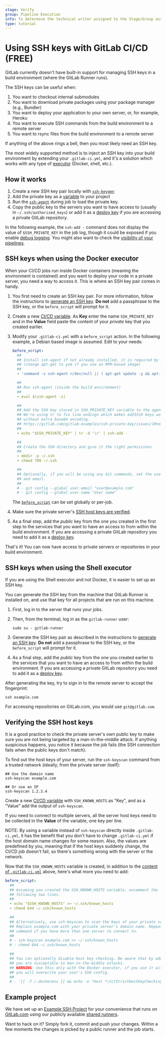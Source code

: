 ```yaml
---
stage: Verify
group: Pipeline Execution
info: To determine the technical writer assigned to the Stage/Group associated with this page, see https://about.gitlab.com/handbook/engineering/ux/technical-writing/#assignments
type: tutorial
---
```


# Using SSH keys with GitLab CI/CD **(FREE)**

GitLab currently doesn't have built-in support for managing SSH keys in a build
environment (where the GitLab Runner runs).

The SSH keys can be useful when:

1. You want to checkout internal submodules
1. You want to download private packages using your package manager (e.g., Bundler)
1. You want to deploy your application to your own server, or, for example, Heroku
1. You want to execute SSH commands from the build environment to a remote server
1. You want to rsync files from the build environment to a remote server

If anything of the above rings a bell, then you most likely need an SSH key.

The most widely supported method is to inject an SSH key into your build
environment by extending your `.gitlab-ci.yml`, and it's a solution which works
with any type of [executor](https://docs.gitlab.com/runner/executors/)
(Docker, shell, etc.).

## How it works

1. Create a new SSH key pair locally with [`ssh-keygen`](https://linux.die.net/man/1/ssh-keygen)
1. Add the private key as a [variable](../variables/README.md) to
   your project
1. Run the [`ssh-agent`](https://linux.die.net/man/1/ssh-agent) during job to load
   the private key.
1. Copy the public key to the servers you want to have access to (usually in
   `~/.ssh/authorized_keys`) or add it as a [deploy key](../../user/project/deploy_keys/index.md)
   if you are accessing a private GitLab repository.

In the following example, the `ssh-add -` command does not display the value of
`$SSH_PRIVATE_KEY` in the job log, though it could be exposed if you enable
[debug logging](../variables/README.md#debug-logging). You might also want to
check the [visibility of your pipelines](../pipelines/settings.md#visibility-of-pipelines).

## SSH keys when using the Docker executor

When your CI/CD jobs run inside Docker containers (meaning the environment is
contained) and you want to deploy your code in a private server, you need a way
to access it. This is where an SSH key pair comes in handy.

1. You first need to create an SSH key pair. For more information, follow
   the instructions to [generate an SSH key](../../ssh/index.md#generate-an-ssh-key-pair).
   **Do not** add a passphrase to the SSH key, or the `before_script` will
   prompt for it.

1. Create a new [CI/CD variable](../variables/README.md).
   As **Key** enter the name `SSH_PRIVATE_KEY` and in the **Value** field paste
   the content of your _private_ key that you created earlier.

1. Modify your `.gitlab-ci.yml` with a `before_script` action. In the following
   example, a Debian based image is assumed. Edit to your needs:

   ```yaml
   before_script:
     ##
     ## Install ssh-agent if not already installed, it is required by Docker.
     ## (change apt-get to yum if you use an RPM-based image)
     ##
     - 'command -v ssh-agent >/dev/null || ( apt-get update -y && apt-get install openssh-client -y )'

     ##
     ## Run ssh-agent (inside the build environment)
     ##
     - eval $(ssh-agent -s)

     ##
     ## Add the SSH key stored in SSH_PRIVATE_KEY variable to the agent store
     ## We're using tr to fix line endings which makes ed25519 keys work
     ## without extra base64 encoding.
     ## https://gitlab.com/gitlab-examples/ssh-private-key/issues/1#note_48526556
     ##
     - echo "$SSH_PRIVATE_KEY" | tr -d '\r' | ssh-add -

     ##
     ## Create the SSH directory and give it the right permissions
     ##
     - mkdir -p ~/.ssh
     - chmod 700 ~/.ssh

     ##
     ## Optionally, if you will be using any Git commands, set the user name and
     ## and email.
     ##
     # - git config --global user.email "user@example.com"
     # - git config --global user.name "User name"
   ```

   The [`before_script`](../yaml/README.md#before_script) can be set globally
   or per-job.

1. Make sure the private server's [SSH host keys are verified](#verifying-the-ssh-host-keys).

1. As a final step, add the _public_ key from the one you created in the first
   step to the services that you want to have an access to from within the build
   environment. If you are accessing a private GitLab repository you need to add
   it as a [deploy key](../../user/project/deploy_keys/index.md).

That's it! You can now have access to private servers or repositories in your
build environment.

## SSH keys when using the Shell executor

If you are using the Shell executor and not Docker, it is easier to set up an
SSH key.

You can generate the SSH key from the machine that GitLab Runner is installed
on, and use that key for all projects that are run on this machine.

1. First, log in to the server that runs your jobs.

1. Then, from the terminal, log in as the `gitlab-runner` user:

   ```shell
   sudo su - gitlab-runner
   ```

1. Generate the SSH key pair as described in the instructions to
   [generate an SSH key](../../ssh/index.md#generate-an-ssh-key-pair).
   **Do not** add a passphrase to the SSH key, or the `before_script` will
   prompt for it.

1. As a final step, add the _public_ key from the one you created earlier to the
   services that you want to have an access to from within the build environment.
   If you are accessing a private GitLab repository you need to add it as a
   [deploy key](../../user/project/deploy_keys/index.md).

After generating the key, try to sign in to the remote server to accept the
fingerprint:

```shell
ssh example.com
```

For accessing repositories on GitLab.com, you would use `git@gitlab.com`.

## Verifying the SSH host keys

It is a good practice to check the private server's own public key to make sure
you are not being targeted by a man-in-the-middle attack. If anything
suspicious happens, you notice it because the job fails (the SSH
connection fails when the public keys don't match).

To find out the host keys of your server, run the `ssh-keyscan` command from a
trusted network (ideally, from the private server itself):

```shell
## Use the domain name
ssh-keyscan example.com

## Or use an IP
ssh-keyscan 1.2.3.4
```

Create a new [CI/CD variable](../variables/README.md) with
`SSH_KNOWN_HOSTS` as "Key", and as a "Value" add the output of `ssh-keyscan`.

If you need to connect to multiple servers, all the server host keys
need to be collected in the **Value** of the variable, one key per line.

NOTE:
By using a variable instead of `ssh-keyscan` directly inside
`.gitlab-ci.yml`, it has the benefit that you don't have to change `.gitlab-ci.yml`
if the host domain name changes for some reason. Also, the values are predefined
by you, meaning that if the host keys suddenly change, the CI/CD job doesn't fail,
so there's something wrong with the server or the network.

Now that the `SSH_KNOWN_HOSTS` variable is created, in addition to the
[content of `.gitlab-ci.yml`](#ssh-keys-when-using-the-docker-executor)
above, here's what more you need to add:

```yaml
before_script:
  ##
  ## Assuming you created the SSH_KNOWN_HOSTS variable, uncomment the
  ## following two lines.
  ##
  - echo "$SSH_KNOWN_HOSTS" >> ~/.ssh/known_hosts
  - chmod 644 ~/.ssh/known_hosts

  ##
  ## Alternatively, use ssh-keyscan to scan the keys of your private server.
  ## Replace example.com with your private server's domain name. Repeat that
  ## command if you have more than one server to connect to.
  ##
  # - ssh-keyscan example.com >> ~/.ssh/known_hosts
  # - chmod 644 ~/.ssh/known_hosts

  ##
  ## You can optionally disable host key checking. Be aware that by adding that
  ## you are susceptible to man-in-the-middle attacks.
  ## WARNING: Use this only with the Docker executor, if you use it with shell
  ## you will overwrite your user's SSH config.
  ##
  # - '[[ -f /.dockerenv ]] && echo -e "Host *\n\tStrictHostKeyChecking no\n\n" >> ~/.ssh/config'
```

## Example project

We have set up an [Example SSH Project](https://gitlab.com/gitlab-examples/ssh-private-key/) for your convenience
that runs on [GitLab.com](https://gitlab.com) using our publicly available
[shared runners](../runners/README.md).

Want to hack on it? Simply fork it, commit and push your changes. Within a few
moments the changes is picked by a public runner and the job starts.
